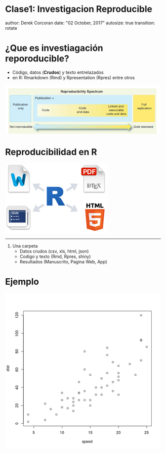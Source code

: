 <style>
.small-code pre code {
font-size: 1em;
}
</style>


Clase1: Investigacion Reproducible
========================================================
author: Derek Corcoran
date: "02 October, 2017"
autosize: true
transition: rotate


¿Que es investiagación reporoducible?
========================================================


- Código, datos (**Crudos**) y texto entrelazados
- en R: Rmarkdown (Rmd) y Rpresentation (Rpres) entre otros

![Peng](Reproducible.png)


Reproducibilidad en R
========================================================

![Rep](Rmark.png)

***

1. Una carpeta
    + Datos crudos (csv, xls, html, json)
    + Codigo y texto (Rmd, Rpres, shiny)
    + Resultados (Manuscrito, Pagina Web, App)


Ejemplo
========================================================

![plot of chunk unnamed-chunk-2](Clase1InvestigacionReproducible-figure/unnamed-chunk-2-1.png)
